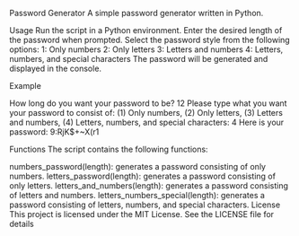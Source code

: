 Password Generator
A simple password generator written in Python.

Usage
Run the script in a Python environment.
Enter the desired length of the password when prompted.
Select the password style from the following options:
1: Only numbers
2: Only letters
3: Letters and numbers
4: Letters, numbers, and special characters
The password will be generated and displayed in the console.

Example

How long do you want your password to be? 12
Please type what you want your password to consist of:
(1) Only numbers,
(2) Only letters,
(3) Letters and numbers,
(4) Letters, numbers, and special characters: 4
Here is your password:  9:RjK$+~X(r1

Functions
The script contains the following functions:

numbers_password(length): generates a password consisting of only numbers.
letters_password(length): generates a password consisting of only letters.
letters_and_numbers(length): generates a password consisting of letters and numbers.
letters_numbers_special(length): generates a password consisting of letters, numbers, and special characters.
License
This project is licensed under the MIT License. See the LICENSE file for details
